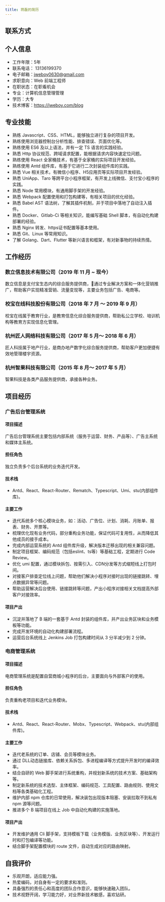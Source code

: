 ```yaml
---
title: 蒋磊的简历
---
```


## 联系方式

## 个人信息

- 工作年限：5年
- 联系电话： 13136199370
- 电子邮箱：jweboy0630@gmail.com
- 求职意向：Web 前端工程师
- 在职状态：在职看机会
- 专业：计算机信息管理管理
- 学历：大专
- 技术博客：<https://jweboy.com/blog>

## 专业技能

- 熟练 Javascript、CSS、HTML，能够独立进行复杂的项目开发。
- 熟练使用浏览器控制台分析性能、排查错误、⻚面优化等。
- 熟练使用 ES6 及以上语法，并有一定 TS 语言的实践经验。
- 熟悉 Http 协议规范、跨域请求配置，能根据请求内容快速定位问题。
- 熟练使用 React 全家桶技术，有基于全家桶的实际项目开发经验。
- 熟练使用 Antd 组件库，有基于它进行二次封装组件库的实践。
- 熟悉 Vue 相关技术，有微信小程序、H5应用页等实际项目开发经验。
- 熟悉 UniApp、Taro 等跨平台小程序框架，有开发上线微信、支付宝小程序的实践。
- 熟悉 Node 常用模块，有通用脚手架的开发经验。
- 熟悉 Webpack 配置使用和打包构建等，有相关项目的优化经验。
- 熟悉 Babel AST 语法树，了解其插件机制，并于项目中落地了自动注入插件。
- 熟悉 Docker、Gitlab-Ci 等相关知识，能编写基础 Shell 脚本，有自动化构建部署的经验。
- 熟悉 Nginx 转发、https证书配置等基本使用。
- 熟悉 Git、Linux 等常用知识。
- 了解 Golang、Dart、Flutter 等新兴语言和框架，有对新事物的持续热情。

## 工作经历

### 数立信息技术有限公司（2019 年 11 月 ~ 现今）

数立信息是支付宝生态内的综合服务提供商，通过专业解决方案和一体化营销推广，帮助客户实现精准营销、流量变现等，主要业务包括广告、电商等。

### 校宝在线科技股份有限公司（2018 年 7 月 〜 2019 年 9 月）

校宝在线属于教育行业，是教育信息化综合服务提供商，帮助私公立学校、培训机构等教育方实现信息化管理。

### 杭州匠人网络科技有限公司（2017 年 5 月〜 2018 年 6 月）

匠人科技属于地产行业，是商办地产数字化综合服务提供商，帮助客户更加便捷有效地管理楼宇资源。

### 杭州智果科技有限公司（2015 年 8 月〜 2017 年 5 月）

智果科技是各类产品服务提供商，承接各种业务。

## 项目经历

### 广告后台管理系统

#### 项目描述

广告后台管理系统主要包括内部系统（服务于运营、财务、产品等）、广告主系统和媒体主系统。

#### 担任角色

独立负责多个后台系统的业务迭代开发。

#### 技术栈

- Antd、React、React-Router、Rematch、Typescript、Umi、stu(内部组件库)。

#### 主要工作

- 迭代系统多个核心模块业务，如：活动、广告位、计划、消耗、月账单、报表、财务、开票等。
- 梳理优化现有业务代码，部分重构业务功能，保证代码可复用性，从而降低其他成员的接手成本。
- 完成内部运营系统的 Antd 组件库升级，解决版本迁移出现的相关兼容问题。
- 制定项目框架、编码规范（包括eslint、ts等）等基础工程，定期进行 Code Review。
- 优化 umi 配置，通过模块拆包、按需引入、CDN分发等方式缩短线上打包时间。
- 对接客户排查定位线上问题，帮助他们解决小程序对接时出现的链接跳转、埋点数据异常等问题。
- 帮助运营解决后台使用、链接跳转等问题，产出小程序对接相关文档提高外部客户对接效率。

#### 项目产出

- 沉淀并落地了 B 端的一套基于 Antd 封装的组件库，并产出业务区块和业务模板等功能。
- 完成开发环境的自动化构建部署流程。
- 运营后台系统线上 Jenkins Job 打包构建时间从 3 分半减少到 2 分钟。

### 电商管理系统

#### 项目描述

电商管理系统是配置自营商城小程序的后台，主要面向与外部客户的使用。

#### 担任角色

负责重构老项目和迭代业务模块。

#### 技术栈

- Antd、React、React-Router、Mobx、Typescript、Webpack、stu(内部组件库)。

#### 主要工作

- 迭代老系统的订单、店铺、会员等模块业务。
- 通过 DLL动态链接库、依赖关系拆包、多进程编译等方式提升开发时的编译效率。
- 结合自研的 Web 脚手架进行系统重构，并规划新系统的技术方案、基础架构等。
- 制定新系统的技术选型、主体框架、编码规范、工具配置、路由规则、使用文档等各类基础化工程。
- 维护内部 npm 仓库的日常使用，解决装包出现版本阻塞、安装拉取不到私有 npm 源等问题。
- 推进多个 B 端项目在线上 Job 中自动化构建的实施落地。

#### 项目产出

- 开发维护通用 Cli 脚手架，支持模板下载（业务模版、业务区块等）、开发运行时和打包编译等功能。
- 结合脚手架配置模块的 route 文件，自动生成对应的路由映射。

## 自我评价

- 乐观开朗，适应能力强。
- 热爱编码，对自身有一定的要求和准则。
- 具备强烈的责任心和高度的团队合作意识，能够快速融入团队。
- 技术视野开阔，学习能力好，对业界新技术敏感，喜欢钻研。
